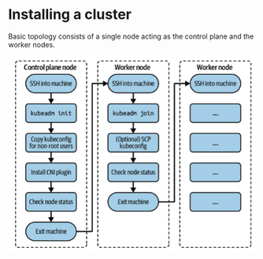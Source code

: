 # Installing a cluster

Basic topology consists of a single node acting as the control plane and the worker nodes.

![Single Node Control Plane](single-node-control-plane.png)


